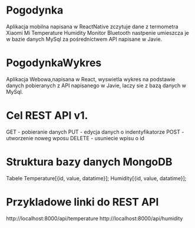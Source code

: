 # Pogodynka 

Aplikacja mobilna napisana w ReactNative zczytuje dane z termometra Xiaomi Mi Temperature Humidity Monitor Bluetooth
nastpenie umieszcza je w bazie danych MySql za pośrednictwem API napisane w Javie.

# PogodynkaWykres

Aplikacja Webowa,napisana w React, wyswietla wykres na podstawie danych pobieranych z API napisanego w Javie, laczy sie z bazą danych w MySql.

# Cel REST API v1.
GET	 - pobieranie danych
PUT	 - edycja danych o indentyfikatorze
POST - utworzenie noweg wposu
DELETE - usuniecie wpisu o id

# Struktura bazy danych MongoDB

Tabele
Temperature[{id, value, datatime}];
Humidity[{id, value, datatime}];

# Przykladowe linki do REST API
http://localhost:8000/api/temperature
http://localhost:8000/api/humidity






